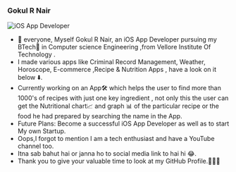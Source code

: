 ### Gokul R Nair



![iOS App Developer](https://user-images.githubusercontent.com/56252259/87302500-2306bb80-c52f-11ea-85e8-e5d29d27a386.png)

 
- 👋 everyone, Myself Gokul R Nair, an iOS App Developer pursuing my BTech📜 in Computer science Engineering ,from Vellore Institute Of Technology .
- I made various apps like Criminal Record Management, Weather, Horoscope, E-commerce ,Recipe & Nutrition Apps , have a look on it below ⬇️. 
- Currently working on an App🛠 which helps the user to find more than 1000's of recipes with just one key ingredient , not only this the user can get the Nutritional chart📈 and graph 📊 of the particular recipe or the food he had prepared by searching the name in the App. 
- Future Plans: Become a successful iOS App Developer as well as to start My own Startup. 
- Oops,I forgot to mention I am a tech enthusiast and have a YouTube channel too. 
- Itna sab bahut hai or janna ho to social media link to hai hi 😂. 
- Thank you to give your valuable time to look at my GitHub Profile.👨🏻‍💻

